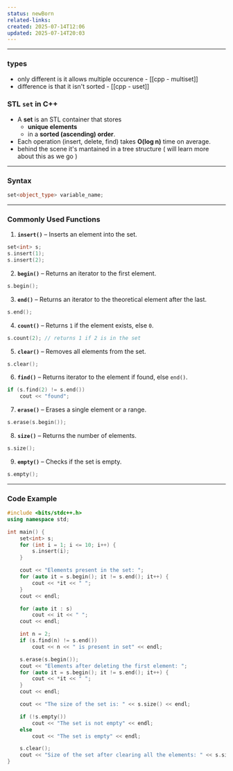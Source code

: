 ```yaml
---
status: newBorn
related-links: 
created: 2025-07-14T12:06
updated: 2025-07-14T20:03
---
```

---

### types

- only different is it allows multiple occurence - [[cpp - multiset]]
- difference is that it isn't sorted - [[cpp - uset]]


### STL `set` in C++

- A **set** is an STL container that stores 
	- **unique elements** 
	- in a **sorted (ascending) order**.
- Each operation (insert, delete, find) takes **O(log n)** time on average.
- behind the scene it's mantained in a tree structure ( will learn more about this as we go )

---

### Syntax
```cpp
set<object_type> variable_name;
```

---

### Commonly Used Functions

1. **`insert()`** – Inserts an element into the set.
```cpp
set<int> s;
s.insert(1);
s.insert(2);
```

2. **`begin()`** – Returns an iterator to the first element.
```cpp
s.begin();
```

3. **`end()`** – Returns an iterator to the theoretical element after the last.
```cpp
s.end();
```

4. **`count()`** – Returns `1` if the element exists, else `0`.
```cpp
s.count(2); // returns 1 if 2 is in the set
```

5. **`clear()`** – Removes all elements from the set.
```cpp
s.clear();
```

6. **`find()`** – Returns iterator to the element if found, else `end()`.
```cpp
if (s.find(2) != s.end())
    cout << "found";
```

7. **`erase()`** – Erases a single element or a range.
```cpp
s.erase(s.begin());
```

8. **`size()`** – Returns the number of elements.
```cpp
s.size();
```

9. **`empty()`** – Checks if the set is empty.
```cpp
s.empty();
```

---

### Code Example
```cpp
#include <bits/stdc++.h>
using namespace std;

int main() {
    set<int> s;
    for (int i = 1; i <= 10; i++) {
        s.insert(i);
    }

    cout << "Elements present in the set: ";
    for (auto it = s.begin(); it != s.end(); it++) {
        cout << *it << " ";
    }
    cout << endl;

    for (auto it : s)
        cout << it << " ";
    cout << endl;

    int n = 2;
    if (s.find(n) != s.end())
        cout << n << " is present in set" << endl;

    s.erase(s.begin());
    cout << "Elements after deleting the first element: ";
    for (auto it = s.begin(); it != s.end(); it++) {
        cout << *it << " ";
    }
    cout << endl;

    cout << "The size of the set is: " << s.size() << endl;

    if (!s.empty())
        cout << "The set is not empty" << endl;
    else
        cout << "The set is empty" << endl;

    s.clear();
    cout << "Size of the set after clearing all the elements: " << s.size();
}
```

